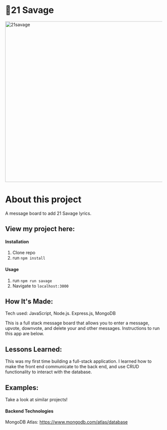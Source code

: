 # 🚀21 Savage

<img width="516" alt="21savage" src="https://github.com/JacinthaDev/savage-complete/assets/129231721/ca646664-0d85-48c0-966c-844ca73dcc3e">


# About this project
A message board to add 21 Savage lyrics.


## View my project here: 

#### Installation

1. Clone repo
2. run `npm install`

#### Usage

1. run `npm run savage`
2. Navigate to `localhost:3000`



## How It's Made:
Tech used: JavaScript, Node.js. Express.js, MongoDB

This is a full stack message board that allows you to enter a message, upvote, downvote, and delete your and other messages. Instructions to run this app are below. 


## Lessons Learned:
This was my first time building a full-stack application. I learned how to make the front end communicate to the back end, and use CRUD functionality to interact with the database.

## Examples:
Take a look at similar projects!


#### Backend Technologies
MongoDB Atlas: https://www.mongodb.com/atlas/database
